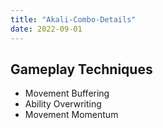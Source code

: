 ```yaml
---
title: "Akali-Combo-Details"
date: 2022-09-01
---
```


## Gameplay Techniques

- Movement Buffering
- Ability Overwriting
- Movement Momentum
